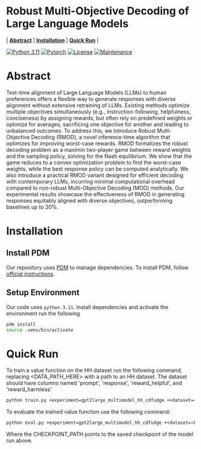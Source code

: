 # Robust Multi-Objective Decoding of Large Language Models

| **[Abstract](#abstract)**
| **[Installation](#installation)**
| **[Quick Run](#quickrun)** |

[![Python 3.11](https://img.shields.io/badge/python-3.11-blue.svg)](https://www.python.org/downloads/release/python-3119/)
[![Pytorch](https://img.shields.io/badge/Pytorch-2.5-red.svg)](https://shields.io/)
[![License](https://img.shields.io/badge/License-GPL%203.0-blue.svg)](https://opensource.org/licenses/Apache-2.0)
[![Maintenance](https://img.shields.io/badge/Maintained%3F-yes-green.svg)](https://GitHub.com/Naereen/StrapDown.js/graphs/commit-activity)

# Abstract
Test-time alignment of Large Language Models (LLMs) to human preferences offers a flexible way to generate responses with diverse alignment without extensive retraining of LLMs. Existing methods optimize multiple objectives simultaneously (e.g., instruction-following, helpfulness, conciseness) by assigning rewards, but often rely on predefined weights or optimize for averages, sacrificing one objective for another and leading to unbalanced outcomes. To address this, we introduce Robust Multi-Objective Decoding (RMOD), a novel inference-time algorithm that optimizes for improving worst-case rewards. RMOD formalizes the robust decoding problem as a maximin two-player game between reward weights and the sampling policy, solving for the Nash equilibrium. We show that the game reduces to a convex optimization problem to find the worst-case weights, while the best response policy can be computed analytically. We also introduce a practical RMOD variant designed for efficient decoding with contemporary LLMs, incurring minimal computational overhead compared to non-robust Multi-Objective Decoding (MOD) methods. Our experimental results showcase the effectiveness of RMOD in  generating responses equitably aligned with diverse objectives, outperforming baselines up to 20%.

# Installation

## Install PDM
Our repository uses [PDM](https://pdm-project.org/en/latest/) to manage dependencies. To install PDM, follow [official instructions](https://pdm-project.org/en/latest/#installation).

## Setup Environment
Our code uses `python 3.11`. Install dependencies and activate the environment run the following
```bash
pdm install
source .venv/bin/activate
```

# Quick Run

To train a value function on the HH dataset run the following command, replacing <DATA_PATH_HERE> with a path to an HH dataset. The dataset should have columns named 'prompt', 'response', 'reward_helpful', and 'reward_harmless' 
```bash
python train.py +experiment=gpt2large_multimodel_hh_cdfudge ++dataset=<DATA_PATH_HERE> ++trainer.devices=[<GPU_IDS_HERE>]
```

To evaluate the trained value function use the following command:

```bash
python eval.py +experiment=gpt2large_multimodel_hh_cdfudge ++dataset=<DATA_PATH_HERE> ++trainer.devices=[<GPU_IDS_HERE>] checkpoint_path=<CHECKPOINT_PATH>
```
Where the CHECKPOINT_PATH points to the saved checkpoint of the model run above.

#
